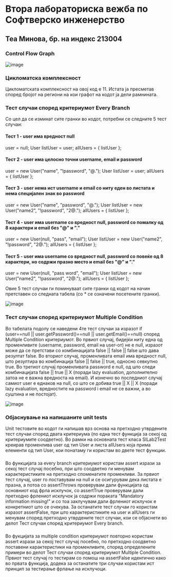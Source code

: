 # Втора лабораториска вежба по Софтверско инженерство
## Теа Минова, бр. на индекс 213004
### Control Flow Graph
![image](https://github.com/teaminova/SI_2023_lab2_213004/assets/107946827/afe02428-8e61-4892-9aab-b486902162f2)

### Цикломатска комплексност
Цикломатската комплексност на овој код е 11. Истата ја пресметав според бројот на региони на кои графот на кодот ја дели рамнината.

### Тест случаи според критериумот Every Branch
Со цел да се изминат сите гранки во кодот, потребни се следните 5 тест случаи:
#### Тест 1 - user има вредност null
user = null;
User listUser = user;
allUsers = { listUser };

#### Тест 2 - user има целосно точни username, email и password
user = new User("name", "!password", "@.");
User listUser = user;
allUsers = { listUser };

#### Тест 3 - user нема ист username и email со ниту еден во листата и нема специјален знак во password
user = new User("name", "password", "@.");
User listUser = new User("name2", "!password", "2@.");
allUsers = { listUser };

#### Тест 4 - user има username со вредност null, password со помалку од 8 карактери и email без "@" и "."
user = new User(null, "pass", "email");
User listUser = new User("name2", "!password", "2@.");
allUsers = { listUser };

#### Тест 5 - user има username со вредност null, password со повеќе од 8 карактери, но содржи празно место и email без "@" и "."
user = new User(null, "pass word", "email");
User listUser = new User("name2", "!password", "2@.");
allUsers = { listUser };

Овие 5 тест случаи ги поминуваат сите гранки од кодот на начин претставен со следната табела (со * се означени посетените гранки).

![image](https://github.com/teaminova/SI_2023_lab2_213004/assets/107946827/204952f0-e661-4eb9-ac8a-c2c3913970df)

### Тест случаи според критериумот Multiple Condition
Во табелата подолу се наведени 4те тест случаи за изразот if (user==null || user.getPassword()==null || user.getEmail()==null) според Multiple Condition критериумот. Во првиот случај, бидејќи ниту една од променливите (username, password, email на user-от) не е null, изразот може да се претстави со комбинацијата false || false || false што дава резултат false. Во вториот случај, променливата email има вредност null, што резултира во комбинација false || false || true, односно севкупно true. Во третиот случај променливата password е null, од што следи комбинацијата false || true || X (поради lazy evaluation, дополнително затоа не е важна вредноста на email). И конечно во последниот случај самиот user е еднаков на null, со што се добива true || X || X (поради lazy evaluation, вредностите на password i email не се важни, а во суштина и не постојат).

![image](https://github.com/teaminova/SI_2023_lab2_213004/assets/107946827/ba344f91-9314-4320-996b-d589687c93b6)

### Објаснување на напишаните unit tests
Unit тестовите во кодот ги напишав врз основа на претходно утврдените тест случаи според двата критериума (по една тест функција за секој од критериумите соодветно).  Во рамки на основната тест класа SILab2Test креирав променлива user од тип User и листа allUsers која прима елементи од тип User, кои понатаму ги користам во двете тест функции.
###
Во функцијата за every branch критериумот користам assert изрази за секој тест случај посебно, при што соодветно ги менувам карактеристиките на претходно споменатите променливи. За првиот тест случај, user го поставувам на null и се осигурувам дека листата е празна, а потоа со assertThrows проверувам дали функцијата од основниот код фрла исклучок, со assertTrue проверувам дали претходно фрлениот исклучок ја содржи пораката "Mandatory information missing!" и со тоа заклучувам дали фрлениот исклучок е конкретниот што се очекува. За останатите тест случаи го користам изразот assertFalse, при што карактеристиките на user и allUsers ги менувам според претходно утврдените тест случаи, кои се објаснети во делот Тест случаи според критериумот Every branch.
###
Во фукцијата за multiple condition критериумот повторно користам assert изрази за секој тест случај посебно, по претходно соодветно поставени карактеристики на променливите, според определените примери во делот Тест случаи според критериумот Multiple Condition. Првиот тест случај го тестирам со помош на assertFalse идентично како во првата функција, додека за останатите три случаи користам ист принцип за тестирање фрлање на исклучоци.
